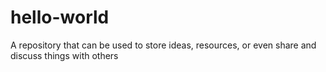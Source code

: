 # hello-world
A repository that can be used to store ideas, resources, or even share and discuss things with others
